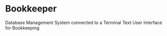 # Bookkeeper
Database Management System connected to a Terminal Text User Interface for Bookkeeping
